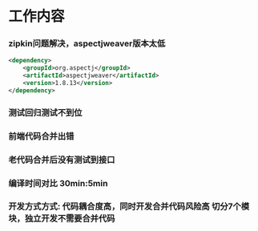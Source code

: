 # 工作内容

### zipkin问题解决，aspectjweaver版本太低

```xml
<dependency>
	<groupId>org.aspectj</groupId>
	<artifactId>aspectjweaver</artifactId>
	<version>1.8.13</version>
</dependency>
```

### 测试回归测试不到位

### 前端代码合并出错

### 老代码合并后没有测试到接口

### 编译时间对比 30min:5min

### 开发方式方式: 代码耦合度高，同时开发合并代码风险高 切分7个模块，独立开发不需要合并代码
